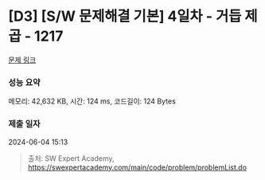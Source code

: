 # [D3] [S/W 문제해결 기본] 4일차 - 거듭 제곱 - 1217 

[문제 링크](https://swexpertacademy.com/main/code/problem/problemDetail.do?contestProbId=AV14dUIaAAUCFAYD) 

### 성능 요약

메모리: 42,632 KB, 시간: 124 ms, 코드길이: 124 Bytes

### 제출 일자

2024-06-04 15:13



> 출처: SW Expert Academy, https://swexpertacademy.com/main/code/problem/problemList.do